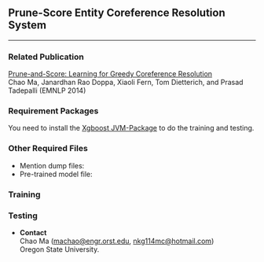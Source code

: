 ## Prune-Score Entity Coreference Resolution System
----
### Related Publication
[Prune-and-Score: Learning for Greedy Coreference Resolution](http://people.oregonstate.edu/~machao/homepage/emnlp14/PruneScore14.pdf) <br />
Chao Ma, Janardhan Rao Doppa, Xiaoli Fern, Tom Dietterich, and Prasad Tadepalli (EMNLP 2014)

### Requirement Packages

You need to install the [Xgboost JVM-Package](http://xgboost.readthedocs.io/en/latest/jvm/index.html) to do the training and testing.


### Other Required Files

* Mention dump files: 
* Pre-trained model file: 


### Training


### Testing



- **Contact**<br />
Chao Ma (machao@engr.orst.edu, nkg114mc@hotmail.com)<br />
Oregon State University.
